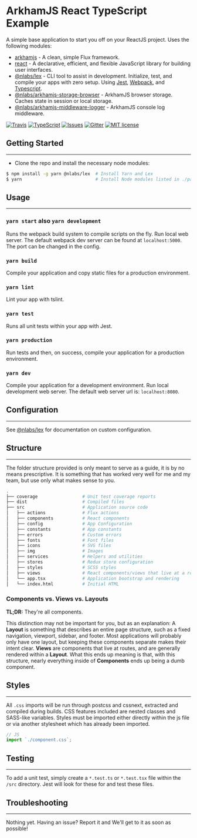 # ArkhamJS React TypeScript Example

A simple base application to start you off on your ReactJS project. Uses the following modules:
 - [arkhamjs](https://www.npmjs.com/package/arkhamjs) - A clean, simple Flux framework.
 - [react](https://www.npmjs.com/package/react) - A declarative, efficient, and flexible JavaScript library for building user interfaces.
 - [@nlabs/lex](https://www.npmjs.com/package/@nlabs/lex) - CLI tool to assist in development. Initialize, test, and compile your apps with zero setup. Using [Jest](https://facebook.github.io/jest/), [Webpack](https://webpack.js.org/), and [Typescript](http://www.typescriptlang.org/).
 - [@nlabs/arkhamjs-storage-browser](https://www.npmjs.com/package/@nlabs/arkhamjs-storage-browser) - ArkhamJS browser storage. Caches state in session or local storage.
 - [@nlabs/arkhamjs-middleware-logger](https://www.npmjs.com/package/@nlabs/arkhamjs-middleware-logger) - ArkhamJS console log middleware.

[![Travis](https://img.shields.io/travis/nitrogenlabs/arkhamjs-example-react.svg?style=flat-square)](https://travis-ci.org/nitrogenlabs/arkhamjs-example-react)
[![TypeScript](https://badges.frapsoft.com/typescript/version/typescript-next.svg?v=101)](https://github.com/ellerbrock/typescript-badges/)
[![Issues](http://img.shields.io/github/issues/nitrogenlabs/arkhamjs-example-react.svg?style=flat-square)](https://github.com/nitrogenlabs/arkhamjs-example-react/issues)
[![Gitter](https://img.shields.io/gitter/room/NitrgenLabs/arkhamjs.svg?style=flat-square)](https://gitter.im/NitrogenLabs/arkhamjs)
[![MIT license](http://img.shields.io/badge/license-MIT-brightgreen.svg?style=flat-square)](http://opensource.org/licenses/MIT)

## Getting Started

---------------

- Clone the repo and install the necessary node modules:

```bash
$ npm install -g yarn @nlabs/lex  # Install Yarn and Lex
$ yarn                            # Install Node modules listed in ./package.json (may take a while the first time)
```

## Usage

---------------

### `yarn start` also `yarn development`

Runs the webpack build system to compile scripts on the fly. Run local web server. The default webpack dev server can be found at `localhost:5000`. The port can be changed in the config.

### `yarn build`

Compile your application and copy static files for a production environment.

### `yarn lint`

Lint your app with tslint.

### `yarn test`

Runs all unit tests within your app with Jest.

### `yarn production`

Run tests and then, on success, compile your application for a production environment. 

### `yarn dev`

Compile your application for a development environment. Run local development web server. The default web server url is: `localhost:8080`.

## Configuration

---------------

See [@nlabs/lex](https://www.npmjs.com/package/@nlabs/lex) for documentation on custom configuration.

## Structure

---------------

The folder structure provided is only meant to serve as a guide, it is by no means prescriptive. It is something that has worked very well for me and my team, but use only what makes sense to you.

```bash
.
├── coverage                 # Unit test coverage reports
├── dist                     # Compiled files
├── src                      # Application source code
│   ├── actions              # Flux actions
│   ├── components           # React components
│   ├── config               # App Configuration
│   ├── constants            # App constants
│   ├── errors               # Custom errors
│   ├── fonts                # Font files
│   ├── icons                # SVG files
│   ├── img                  # Images
│   ├── services             # Helpers and utilities
│   ├── stores               # Redux store configuration
│   ├── styles               # SCSS styles
│   ├── views                # React components/views that live at a route
│   └── app.tsx              # Application bootstrap and rendering
│   └── index.html           # Initial HTML
```

### Components vs. Views vs. Layouts

**TL;DR:** They're all components.

This distinction may not be important for you, but as an explanation: A **Layout** is something that describes an entire page structure, such as a fixed navigation, viewport, sidebar, and footer. Most applications will probably only have one layout, but keeping these components separate makes their intent clear. **Views** are components that live at routes, and are generally rendered within a **Layout**. What this ends up meaning is that, with this structure, nearly everything inside of **Components** ends up being a dumb component.

## Styles

---------------

All `.css` imports will be run through postcss and cssnext, extracted and compiled during builds. CSS features included are nested classes and SASS-like variables. Styles must be imported either directly within the js file or via another stylesheet which has already been imported.

```js
// JS
import `./component.css`;
```

## Testing

---------------

To add a unit test, simply create a `*.test.ts` or `*.test.tsx` file within the `/src` directory. Jest will look for these for and test these files.

## Troubleshooting

---------------

Nothing yet. Having an issue? Report it and We'll get to it as soon as possible!
